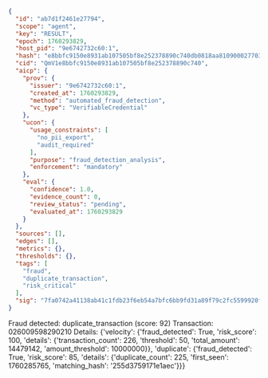 ```json
{
  "id": "ab7d1f2461e27794",
  "scope": "agent",
  "key": "RESULT",
  "epoch": 1760293829,
  "host_pid": "9e6742732c60:1",
  "hash": "e8bbfc9150e8931ab107505bf8e252378890c740db0818aa810900027703eccd",
  "cid": "QmV1e8bbfc9150e8931ab107505bf8e252378890c740",
  "aicp": {
    "prov": {
      "issuer": "9e6742732c60:1",
      "created_at": 1760293829,
      "method": "automated_fraud_detection",
      "vc_type": "VerifiableCredential"
    },
    "ucon": {
      "usage_constraints": [
        "no_pii_export",
        "audit_required"
      ],
      "purpose": "fraud_detection_analysis",
      "enforcement": "mandatory"
    },
    "eval": {
      "confidence": 1.0,
      "evidence_count": 0,
      "review_status": "pending",
      "evaluated_at": 1760293829
    }
  },
  "sources": [],
  "edges": [],
  "metrics": {},
  "thresholds": {},
  "tags": [
    "fraud",
    "duplicate_transaction",
    "risk_critical"
  ],
  "sig": "7fa0742a41138ab41c1fdb23f6eb54a7bfc6bb9fd31a89f79c2fc5599920f5c8"
}
```

Fraud detected: duplicate_transaction (score: 92)
Transaction: 026009598290210
Details: {'velocity': {'fraud_detected': True, 'risk_score': 100, 'details': {'transaction_count': 226, 'threshold': 50, 'total_amount': 14479142, 'amount_threshold': 10000000}}, 'duplicate': {'fraud_detected': True, 'risk_score': 85, 'details': {'duplicate_count': 225, 'first_seen': 1760285765, 'matching_hash': '255d3759171e1aec'}}}